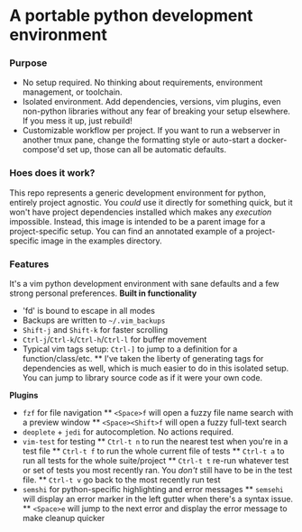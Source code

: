 # A portable python development environment

### Purpose
 * No setup required. No thinking about requirements, environment management, or toolchain.
 * Isolated environment. Add dependencies, versions, vim plugins, even non-python libraries without any fear of breaking your setup elsewhere. If you mess it up, just rebuild!
 * Customizable workflow per project. If you want to run a webserver in another tmux pane, change the formatting style or auto-start a docker-compose'd set up, those can all be automatic defaults.

### Hoes does it work?
This repo represents a generic development environment for python, entirely project agnostic. You *could* use it directly for something quick, but it won't have project dependencies installed which makes any *execution* impossible. Instead, this image is intended to be a parent image for a project-specific setup. You can find an annotated example of a project-specific image in the examples directory. 

### Features
It's a vim python development environment with sane defaults and a few strong personal preferences.
**Built in functionality**
 * 'fd' is bound to escape in all modes
 * Backups are written to `~/.vim_backups`
 * `Shift-j` and `Shift-k` for faster scrolling
 * `Ctrl-j`/`Ctrl-k`/`Ctrl-h`/`Ctrl-l` for buffer movement
 * Typical vim tags setup: `Ctrl-]` to jump to a definition for a function/class/etc.
   ** I've taken the liberty of generating tags for dependencies as well, which is much easier to do in this isolated setup. You can jump to library source code as if it were your own code. 

**Plugins**
 * `fzf` for file navigation
  ** `<Space>f` will open a fuzzy file name search with a preview window
  ** `<Space><Shift>f` will open a fuzzy full-text search
 * `deoplete` + `jedi` for autocompletion. No actions required.
 * `vim-test` for testing
  ** `Ctrl-t n` to run the nearest test when you're in a test file
  ** `Ctrl-t f` to run the whole current file of tests
  ** `Ctrl-t a` to run all tests for the whole suite/project
  ** `Ctrl-t t` re-run whatever test or set of tests you most recently ran. You *don't* still have to be in the test file.
  ** `Ctrl-t v` go back to the most recently run test
 * `semshi` for python-specific highlighting and error messages
  ** `semsehi` will display an error marker in the left gutter when there's a syntax issue.
  ** `<Space>e` will jump to the next error and display the error message to make cleanup quicker

